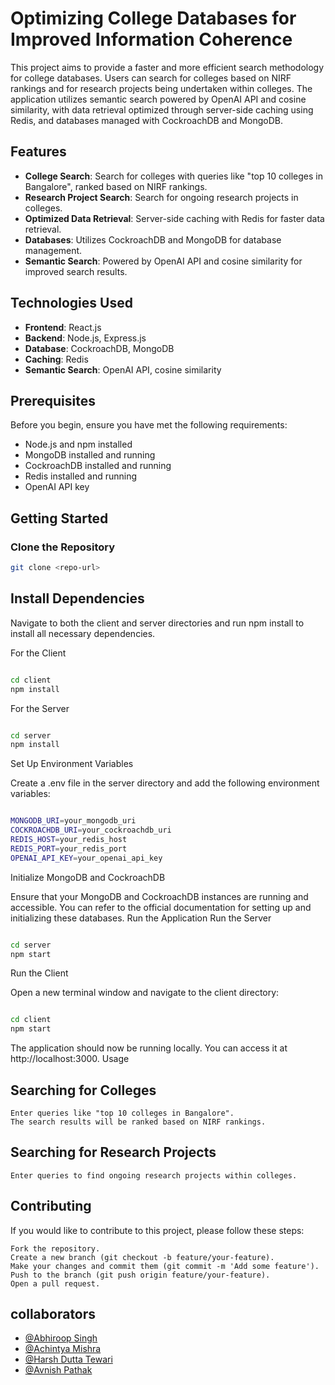 # Optimizing College Databases for Improved Information Coherence

This project aims to provide a faster and more efficient search methodology for college databases. Users can search for colleges based on NIRF rankings and for research projects being undertaken within colleges. The application utilizes semantic search powered by OpenAI API and cosine similarity, with data retrieval optimized through server-side caching using Redis, and databases managed with CockroachDB and MongoDB.

## Features

- **College Search**: Search for colleges with queries like "top 10 colleges in Bangalore", ranked based on NIRF rankings.
- **Research Project Search**: Search for ongoing research projects in colleges.
- **Optimized Data Retrieval**: Server-side caching with Redis for faster data retrieval.
- **Databases**: Utilizes CockroachDB and MongoDB for database management.
- **Semantic Search**: Powered by OpenAI API and cosine similarity for improved search results.

## Technologies Used

- **Frontend**: React.js
- **Backend**: Node.js, Express.js
- **Database**: CockroachDB, MongoDB
- **Caching**: Redis
- **Semantic Search**: OpenAI API, cosine similarity

## Prerequisites

Before you begin, ensure you have met the following requirements:

- Node.js and npm installed
- MongoDB installed and running
- CockroachDB installed and running
- Redis installed and running
- OpenAI API key

## Getting Started

### Clone the Repository

```bash
git clone <repo-url>
```

## Install Dependencies

Navigate to both the client and server directories and run npm install to install all necessary dependencies.

For the Client

```bash

cd client
npm install
```

For the Server

```bash

cd server
npm install
```
Set Up Environment Variables

Create a .env file in the server directory and add the following environment variables:

```bash

MONGODB_URI=your_mongodb_uri
COCKROACHDB_URI=your_cockroachdb_uri
REDIS_HOST=your_redis_host
REDIS_PORT=your_redis_port
OPENAI_API_KEY=your_openai_api_key
```
Initialize MongoDB and CockroachDB

Ensure that your MongoDB and CockroachDB instances are running and accessible. You can refer to the official documentation for setting up and initializing these databases.
Run the Application
Run the Server

```bash

cd server
npm start
```
Run the Client

Open a new terminal window and navigate to the client directory:

```bash

cd client
npm start
```
The application should now be running locally. You can access it at http://localhost:3000.
Usage
## Searching for Colleges

    Enter queries like "top 10 colleges in Bangalore".
    The search results will be ranked based on NIRF rankings.

## Searching for Research Projects

    Enter queries to find ongoing research projects within colleges.

## Contributing

If you would like to contribute to this project, please follow these steps:

    Fork the repository.
    Create a new branch (git checkout -b feature/your-feature).
    Make your changes and commit them (git commit -m 'Add some feature').
    Push to the branch (git push origin feature/your-feature).
    Open a pull request.
## collaborators
- [@Abhiroop Singh](https://github.com/Abhiroop-Singh)
- [@Achintya Mishra](https://github.com/achintyamishra01)
- [@Harsh Dutta Tewari](https://github.com/Harsh-Tewari)
- [@Avnish Pathak](https://github.com/Avnish-02)
